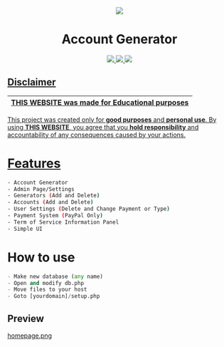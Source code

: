 <p align="center">
  <img src="https://i.discord.fr/PSS.png">
</p>

<h1 align="center">
Account Generator
</h1>

<p align="center">
  <a href="https://github.com/AstraaDev/Discord-All-Tools-In-One">
    <img src="https://img.shields.io/badge/covarage-100%25-fluogreen">
  </a>
  <a href="https://github.com/ImCh1ck3nHD">
    <img src="https://img.shields.io/github/repo-size/ImCh1ck3nHD/TapDispenser2.svg?label=Repo%20size&style=flat-square">
  </a>
  <a href="https://github.com/ImCh1ck3nHD">
    <img src="https://gpvc.arturio.dev/ImCh1ck3nHD">
</p>

## Disclaimer

|THIS WEBSITE was made for **Educational purposes**|
|-------------------------------------------------|
This project was created only for **good purposes** and **personal use**.
By using **THIS WEBSITE**, you agree that you **hold responsibility** and accountability of any consequences caused by your actions.

# Features
```bash
- Account Generator
- Admin Page/Settings
- Generators (Add and Delete)
- Accounts (Add and Delete)
- User Settings (Delete and Change Payment or Type)
- Payment System (PayPal Only)
- Term of Service Information Panel
- Simple UI
```

# How to use
```python
- Make new database (any name)
- Open and modify db.php
- Move files to your host
- Goto [yourdomain]/setup.php
```

## Preview
[homepage.png](https://imgur.com/nGwGNTo.jpg)
